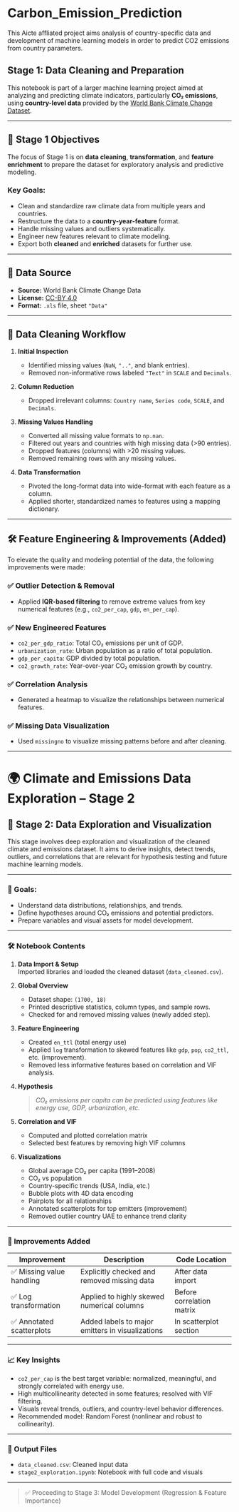 # Carbon_Emission_Prediction
This Aicte affliated project aims analysis of country-specific data and development of machine learning models in order to predict CO2 emissions from country parameters.
## Stage 1: Data Cleaning and Preparation

This notebook is part of a larger machine learning project aimed at analyzing and predicting climate indicators, particularly **CO₂ emissions**, using **country-level data** provided by the [World Bank Climate Change Dataset](https://datacatalog.worldbank.org/dataset/climate-change-data).

---

## 📌 Stage 1 Objectives

The focus of Stage 1 is on **data cleaning**, **transformation**, and **feature enrichment** to prepare the dataset for exploratory analysis and predictive modeling.

### Key Goals:

- Clean and standardize raw climate data from multiple years and countries.
- Restructure the data to a **country-year-feature** format.
- Handle missing values and outliers systematically.
- Engineer new features relevant to climate modeling.
- Export both **cleaned** and **enriched** datasets for further use.

---

## 📁 Data Source

- **Source:** World Bank Climate Change Data
- **License:** [CC-BY 4.0](https://datacatalog.worldbank.org/public-licenses#cc-by)
- **Format:** `.xls` file, sheet `"Data"`

---

## 🧼 Data Cleaning Workflow

1. **Initial Inspection**
   - Identified missing values (`NaN`, `".."`, and blank entries).
   - Removed non-informative rows labeled `"Text"` in `SCALE` and `Decimals`.

2. **Column Reduction**
   - Dropped irrelevant columns: `Country name`, `Series code`, `SCALE`, and `Decimals`.

3. **Missing Values Handling**
   - Converted all missing value formats to `np.nan`.
   - Filtered out years and countries with high missing data (>90 entries).
   - Dropped features (columns) with >20 missing values.
   - Removed remaining rows with any missing values.

4. **Data Transformation**
   - Pivoted the long-format data into wide-format with each feature as a column.
   - Applied shorter, standardized names to features using a mapping dictionary.

---

## 🛠️ Feature Engineering & Improvements (Added)

To elevate the quality and modeling potential of the data, the following improvements were made:

### ✅ Outlier Detection & Removal
- Applied **IQR-based filtering** to remove extreme values from key numerical features (e.g., `co2_per_cap`, `gdp`, `en_per_cap`).

### ✅ New Engineered Features
- `co2_per_gdp_ratio`: Total CO₂ emissions per unit of GDP.
- `urbanization_rate`: Urban population as a ratio of total population.
- `gdp_per_capita`: GDP divided by total population.
- `co2_growth_rate`: Year-over-year CO₂ emission growth by country.

### ✅ Correlation Analysis
- Generated a heatmap to visualize the relationships between numerical features.

### ✅ Missing Data Visualization
- Used `missingno` to visualize missing patterns before and after cleaning.

---
# 🌍 Climate and Emissions Data Exploration – Stage 2

## 📑 Stage 2: Data Exploration and Visualization

This stage involves deep exploration and visualization of the cleaned climate and emissions dataset. It aims to derive insights, detect trends, outliers, and correlations that are relevant for hypothesis testing and future machine learning models.

---

### 📌 Goals:
- Understand data distributions, relationships, and trends.
- Define hypotheses around CO₂ emissions and potential predictors.
- Prepare variables and visual assets for model development.

---

### 🛠️ Notebook Contents

1. **Data Import & Setup**  
   Imported libraries and loaded the cleaned dataset (`data_cleaned.csv`).

2. **Global Overview**  
   - Dataset shape: `(1700, 18)`
   - Printed descriptive statistics, column types, and sample rows.
   - Checked for and removed missing values (newly added step).

3. **Feature Engineering**  
   - Created `en_ttl` (total energy use)
   - Applied `log` transformation to skewed features like `gdp`, `pop`, `co2_ttl`, etc. (improvement).
   - Removed less informative features based on correlation and VIF analysis.

4. **Hypothesis**  
   > _CO₂ emissions per capita can be predicted using features like energy use, GDP, urbanization, etc._

5. **Correlation and VIF**  
   - Computed and plotted correlation matrix
   - Selected best features by removing high VIF columns

6. **Visualizations**
   - Global average CO₂ per capita (1991–2008)
   - CO₂ vs population
   - Country-specific trends (USA, India, etc.)
   - Bubble plots with 4D data encoding
   - Pairplots for all relationships
   - Annotated scatterplots for top emitters (improvement)
   - Removed outlier country UAE to enhance trend clarity

---

### 🚀 Improvements Added

| Improvement | Description | Code Location |
|------------|-------------|----------------|
| ✅ Missing value handling | Explicitly checked and removed missing data | After data import |
| ✅ Log transformation | Applied to highly skewed numerical columns | Before correlation matrix |
| ✅ Annotated scatterplots | Added labels to major emitters in visualizations | In scatterplot section |

---

### 📈 Key Insights

- `co2_per_cap` is the best target variable: normalized, meaningful, and strongly correlated with energy use.
- High multicollinearity detected in some features; resolved with VIF filtering.
- Visuals reveal trends, outliers, and country-level behavior differences.
- Recommended model: Random Forest (nonlinear and robust to collinearity).

---

### 📁 Output Files
- `data_cleaned.csv`: Cleaned input data
- `stage2_exploration.ipynb`: Notebook with full code and visuals

---

> ✅ Proceeding to Stage 3: Model Development (Regression & Feature Importance)



